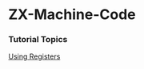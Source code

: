 # ZX-Machine-Code

### Tutorial Topics

[Using Registers](https://github.com/spectrumcomputing/ZX-Machine-Code/blob/main/Registers.md)
